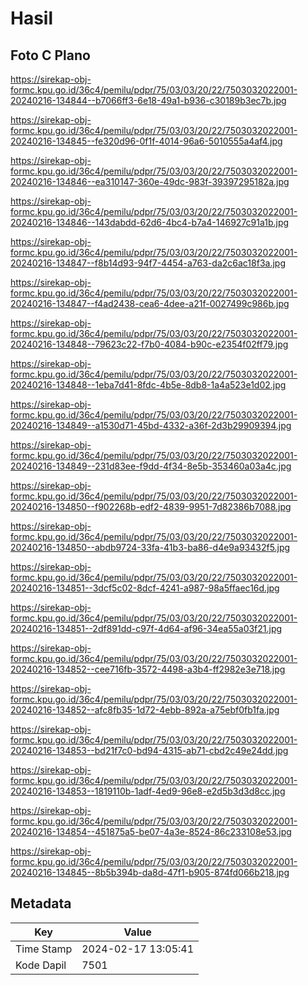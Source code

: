# Hasil

## Foto C Plano

https://sirekap-obj-formc.kpu.go.id/36c4/pemilu/pdpr/75/03/03/20/22/7503032022001-20240216-134844--b7066ff3-6e18-49a1-b936-c30189b3ec7b.jpg

https://sirekap-obj-formc.kpu.go.id/36c4/pemilu/pdpr/75/03/03/20/22/7503032022001-20240216-134845--fe320d96-0f1f-4014-96a6-5010555a4af4.jpg

https://sirekap-obj-formc.kpu.go.id/36c4/pemilu/pdpr/75/03/03/20/22/7503032022001-20240216-134846--ea310147-360e-49dc-983f-39397295182a.jpg

https://sirekap-obj-formc.kpu.go.id/36c4/pemilu/pdpr/75/03/03/20/22/7503032022001-20240216-134846--143dabdd-62d6-4bc4-b7a4-146927c91a1b.jpg

https://sirekap-obj-formc.kpu.go.id/36c4/pemilu/pdpr/75/03/03/20/22/7503032022001-20240216-134847--f8b14d93-94f7-4454-a763-da2c6ac18f3a.jpg

https://sirekap-obj-formc.kpu.go.id/36c4/pemilu/pdpr/75/03/03/20/22/7503032022001-20240216-134847--f4ad2438-cea6-4dee-a21f-0027499c986b.jpg

https://sirekap-obj-formc.kpu.go.id/36c4/pemilu/pdpr/75/03/03/20/22/7503032022001-20240216-134848--79623c22-f7b0-4084-b90c-e2354f02ff79.jpg

https://sirekap-obj-formc.kpu.go.id/36c4/pemilu/pdpr/75/03/03/20/22/7503032022001-20240216-134848--1eba7d41-8fdc-4b5e-8db8-1a4a523e1d02.jpg

https://sirekap-obj-formc.kpu.go.id/36c4/pemilu/pdpr/75/03/03/20/22/7503032022001-20240216-134849--a1530d71-45bd-4332-a36f-2d3b29909394.jpg

https://sirekap-obj-formc.kpu.go.id/36c4/pemilu/pdpr/75/03/03/20/22/7503032022001-20240216-134849--231d83ee-f9dd-4f34-8e5b-353460a03a4c.jpg

https://sirekap-obj-formc.kpu.go.id/36c4/pemilu/pdpr/75/03/03/20/22/7503032022001-20240216-134850--f902268b-edf2-4839-9951-7d82386b7088.jpg

https://sirekap-obj-formc.kpu.go.id/36c4/pemilu/pdpr/75/03/03/20/22/7503032022001-20240216-134850--abdb9724-33fa-41b3-ba86-d4e9a93432f5.jpg

https://sirekap-obj-formc.kpu.go.id/36c4/pemilu/pdpr/75/03/03/20/22/7503032022001-20240216-134851--3dcf5c02-8dcf-4241-a987-98a5ffaec16d.jpg

https://sirekap-obj-formc.kpu.go.id/36c4/pemilu/pdpr/75/03/03/20/22/7503032022001-20240216-134851--2df891dd-c97f-4d64-af96-34ea55a03f21.jpg

https://sirekap-obj-formc.kpu.go.id/36c4/pemilu/pdpr/75/03/03/20/22/7503032022001-20240216-134852--cee716fb-3572-4498-a3b4-ff2982e3e718.jpg

https://sirekap-obj-formc.kpu.go.id/36c4/pemilu/pdpr/75/03/03/20/22/7503032022001-20240216-134852--afc8fb35-1d72-4ebb-892a-a75ebf0fb1fa.jpg

https://sirekap-obj-formc.kpu.go.id/36c4/pemilu/pdpr/75/03/03/20/22/7503032022001-20240216-134853--bd21f7c0-bd94-4315-ab71-cbd2c49e24dd.jpg

https://sirekap-obj-formc.kpu.go.id/36c4/pemilu/pdpr/75/03/03/20/22/7503032022001-20240216-134853--1819110b-1adf-4ed9-96e8-e2d5b3d3d8cc.jpg

https://sirekap-obj-formc.kpu.go.id/36c4/pemilu/pdpr/75/03/03/20/22/7503032022001-20240216-134854--451875a5-be07-4a3e-8524-86c233108e53.jpg

https://sirekap-obj-formc.kpu.go.id/36c4/pemilu/pdpr/75/03/03/20/22/7503032022001-20240216-134845--8b5b394b-da8d-47f1-b905-874fd066b218.jpg


## Metadata

| Key        | Value               |
| ---------- | ------------------- |
| Time Stamp | 2024-02-17 13:05:41 |
| Kode Dapil | 7501                |



